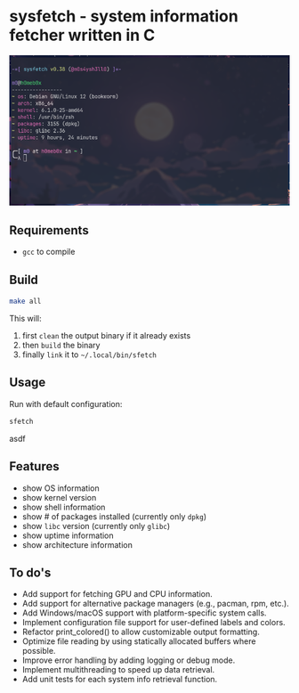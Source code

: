# sysfetch - system information fetcher written in C

![Screenshot](screenshot.png)

## Requirements

- `gcc` to compile

## Build

```bash
make all
```

This will:

1. first `clean` the output binary if it already exists
2. then `build` the binary
3. finally `link` it to `~/.local/bin/sfetch`

## Usage

Run with default configuration:

```bash
sfetch
```
asdf
## Features

- show OS information
- show kernel version
- show shell information
- show # of packages installed (currently only `dpkg`)
- show `libc` version (currently only `glibc`)
- show uptime information
- show architecture information

## To do's

- Add support for fetching GPU and CPU information.
- Add support for alternative package managers (e.g., pacman, rpm, etc.).
- Add Windows/macOS support with platform-specific system calls.
- Implement configuration file support for user-defined labels and colors.
- Refactor print_colored() to allow customizable output formatting.
- Optimize file reading by using statically allocated buffers where possible.
- Improve error handling by adding logging or debug mode.
- Implement multithreading to speed up data retrieval.
- Add unit tests for each system info retrieval function.
